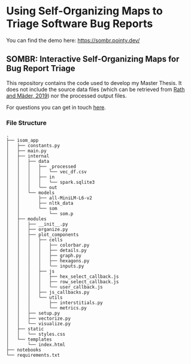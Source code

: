 # Using Self-Organizing Maps to Triage Software Bug Reports

You can find the demo here: https://sombr.pointy.dev/

## SOMBR: Interactive Self-Organizing Maps for Bug Report Triage

This repository contains the code used to develop my Master Thesis. It does not include the source data files (which can be retrieved from [Rath and Mäder, 2019](https://www.sciencedirect.com/science/article/pii/S2352340919303580)) nor the processed output files.

For questions you can get in touch [here](https://pointy.dev/).


### File Structure

```
.
├── isom_app
│   ├── constants.py
│   ├── main.py
│   ├── internal
│   │   ├── data
│   │   │   ├── _processed
│   │   │   │   └── vec_df.csv
│   │   │   ├── in
│   │   │   │   └── spark.sqlite3
│   │   │   └── out
│   │   └── models
│   │       ├── all-MiniLM-L6-v2
│   │       ├── nltk_data
│   │       └── som
│   │           └── som.p
│   ├── modules
│   │   ├── __init__.py
│   │   ├── organize.py
│   │   ├── plot_components
│   │   │   ├── cells
│   │   │   │   ├── colorbar.py
│   │   │   │   ├── details.py
│   │   │   │   ├── graph.py
│   │   │   │   ├── hexagons.py
│   │   │   │   └── inputs.py
│   │   │   ├── js
│   │   │   │   ├── hex_select_callback.js
│   │   │   │   ├── row_select_callback.js
│   │   │   │   └── user_callback.js
│   │   │   ├── js_callbacks.py
│   │   │   └── utils
│   │   │       ├── interstitials.py
│   │   │       └── metrics.py
│   │   ├── setup.py
│   │   ├── vectorize.py
│   │   └── visualize.py
│   ├── static
│   │   └── styles.css
│   └── templates
│       └── index.html
├── notebooks
└── requirements.txt
```